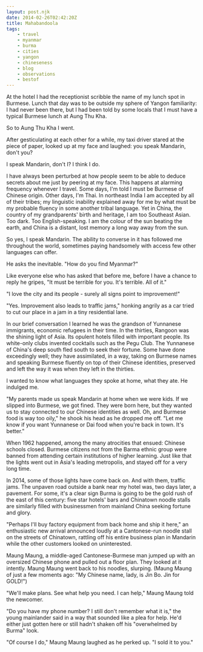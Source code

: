```yaml
---
layout: post.njk
date: 2014-02-26T02:42:20Z
title: Mahabandoola
tags:
    - travel
    - myanmar
    - burma
    - cities
    - yangon
    - chineseness
    - blog
    - observations
    - bestof
---
```

At the hotel I had the receptionist scribble the name of my lunch spot in Burmese. Lunch that day was to be outside my sphere of Yangon familiarity: I had never been there, but I had been told by some locals that I must have a typical Burmese lunch at Aung Thu Kha.

So to Aung Thu Kha I went.

After gesticulating at each other for a while, my taxi driver stared at the piece of paper, looked up at my face and laughed: you speak Mandarin, don't you?

I speak Mandarin, don't I? I think I do.

I have always been perturbed at how people seem to be able to deduce secrets about me just by peering at my face. This happens at alarming frequency whenever I travel. Some days, I'm told I must be Burmese of Chinese origin. Other days, I'm Thai. In northeast India I am accepted by all of their tribes; my linguistic inability explained away for me by what must be my probable fluency in some another tribal language. Yet in China, the country of my grandparents' birth and heritage, I am too Southeast Asian. Too dark. Too English-speaking. I am the colour of the sun beating the earth, and China is a distant, lost memory a long way away from the sun.

So yes, I speak Mandarin. The ability to converse in it has followed me throughout the world, sometimes paying handsomely with access few other languages can offer.

He asks the inevitable. "How do you find Myanmar?"

Like everyone else who has asked that before me, before I have a chance to reply he gripes, "It must be terrible for you. It's terrible. All of it."

"I love the city and its people - surely all signs point to improvement!"

"Yes. Improvement also leads to traffic jams," honking angrily as a car tried to cut our place in a jam in a tiny residential lane.

In our brief conversation I learned he was the grandson of Yunnanese immigrants, economic refugees in their time. In the thirties, Rangoon was the shining light of Asia. Its opulent hotels filled with important people. Its white-only clubs invented cocktails such as the Pegu Club. The Yunnanese of China's deep south fled south to seek their fortune. Some have done exceedingly well; they have assimilated, in a way, taking on Burmese names and speaking Burmese fluently on top of their Chinese identities, preserved and left the way it was when they left in the thirties.

I wanted to know what languages they spoke at home, what they ate. He indulged me.

"My parents made us speak Mandarin at home when we were kids. If we slipped into Burmese, we got fined. They were born here, but they wanted us to stay connected to our Chinese identities as well. Oh, and Burmese food is way too oily," he shook his head as he dropped me off. "Let me know if you want Yunnanese or Dai food when you're back in town. It's better."

When 1962 happened, among the many atrocities that ensued: Chinese schools closed. Burmese citizens not from the Barma ethnic group were banned from attending certain institutions of higher learning. Just like that the lights went out in Asia's leading metropolis, and stayed off for a very long time.

In 2014, some of those lights have come back on. And with them, traffic jams. The unpaven road outside a bank near my hotel was, two days later, a pavement. For some, it's a clear sign Burma is going to be the gold rush of the east of this century: five star hotels' bars and Chinatown noodle stalls are similarly filled with businessmen from mainland China seeking fortune and glory.

"Perhaps I'll buy factory equipment from back home and ship it here," an enthusiastic new arrival announced loudly at a Cantonese-run noodle stall on the streets of Chinatown, rattling off his entire business plan in Mandarin while the other customers looked on uninterested.

Maung Maung, a middle-aged Cantonese-Burmese man jumped up with an oversized Chinese phone and pulled out a floor plan. They looked at it intently. Maung Maung went back to his noodles, slurping. (Maung Maung of just a few moments ago: "My Chinese name, lady, is Jin Bo. Jin for GOLD!")

"We'll make plans. See what help you need. I can help," Maung Maung told the newcomer.

"Do you have my phone number? I still don't remember what it is," the young mainlander said in a way that sounded like a plea for help. He'd either just gotten here or still hadn't shaken off his "overwhelmed by Burma" look.

"Of course I do," Maung Maung laughed as he perked up. "I sold it to you."
